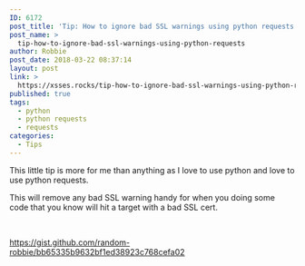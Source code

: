 ```yaml
---
ID: 6172
post_title: 'Tip: How to ignore bad SSL warnings using python requests'
post_name: >
  tip-how-to-ignore-bad-ssl-warnings-using-python-requests
author: Robbie
post_date: 2018-03-22 08:37:14
layout: post
link: >
  https://xsses.rocks/tip-how-to-ignore-bad-ssl-warnings-using-python-requests/
published: true
tags:
  - python
  - python requests
  - requests
categories:
  - Tips
---
```

This little tip is more for me than anything as I love to use python and love to use python requests.

This will remove any bad SSL warning handy for when you doing some code that you know will hit a target with a bad SSL cert.

&nbsp;

https://gist.github.com/random-robbie/bb65335b9632bf1ed38923c768cefa02